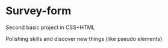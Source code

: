 # Survey-form
Second basic project in CSS+HTML

Polishing skills and discover new things (like pseudo elements)
